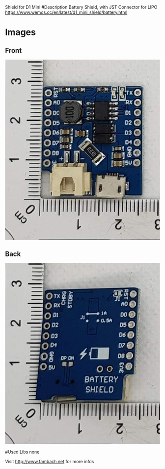 Shield for D1 Mini
#Description
Battery Shield, with JST Connector for LIPO
https://www.wemos.cc/en/latest/d1_mini_shield/battery.html

# Images 
## Front
![Image of shield](./img/ESPD1MiniSet-Battery-front.jpg)

## Back
![Image of shield](./img/ESPD1MiniSet-Battery-back.jpg)

#Used Libs
none


Visit http://www.fambach.net for more infos
